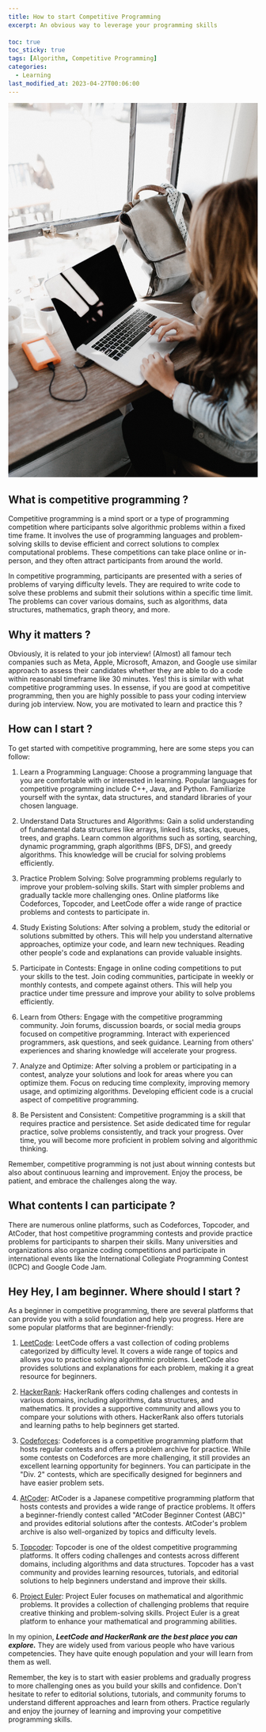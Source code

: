 ```yaml
---
title: How to start Competitive Programming
excerpt: An obvious way to leverage your programming skills

toc: true
toc_sticky: true
tags: [Algorithm, Competitive Programming]
categories:
  - Learning
last_modified_at: 2023-04-27T00:06:00
---
```


![programming_img](../../img/post/230427/pexels-andrew-neel-3178818.jpg)

What is competitive programming ?
----
Competitive programming is a mind sport or a type of programming competition where participants solve algorithmic problems within a fixed time frame. It involves the use of programming languages and problem-solving skills to devise efficient and correct solutions to complex computational problems. These competitions can take place online or in-person, and they often attract participants from around the world.

In competitive programming, participants are presented with a series of problems of varying difficulty levels. They are required to write code to solve these problems and submit their solutions within a specific time limit. The problems can cover various domains, such as algorithms, data structures, mathematics, graph theory, and more.

Why it matters ?
----
Obviously, it is related to your job interview! (Almost) all famour tech companies such as Meta, Apple, Microsoft, Amazon, and Google use similar approach to assess their candidates whether they are able to do a code within reasonabl timeframe like 30 minutes. Yes! this is similar with what competitive programming uses. In essense, if you are good at competitive programming, then you are highly possible to pass your coding interview during job interview. Now, you are motivated to learn and practice this ?

How can I start ?
------
To get started with competitive programming, here are some steps you can follow:

1. Learn a Programming Language: Choose a programming language that you are comfortable with or interested in learning. Popular languages for competitive programming include C++, Java, and Python. Familiarize yourself with the syntax, data structures, and standard libraries of your chosen language.

2. Understand Data Structures and Algorithms: Gain a solid understanding of fundamental data structures like arrays, linked lists, stacks, queues, trees, and graphs. Learn common algorithms such as sorting, searching, dynamic programming, graph algorithms (BFS, DFS), and greedy algorithms. This knowledge will be crucial for solving problems efficiently.

3. Practice Problem Solving: Solve programming problems regularly to improve your problem-solving skills. Start with simpler problems and gradually tackle more challenging ones. Online platforms like Codeforces, Topcoder, and LeetCode offer a wide range of practice problems and contests to participate in.

4. Study Existing Solutions: After solving a problem, study the editorial or solutions submitted by others. This will help you understand alternative approaches, optimize your code, and learn new techniques. Reading other people's code and explanations can provide valuable insights.

5. Participate in Contests: Engage in online coding competitions to put your skills to the test. Join coding communities, participate in weekly or monthly contests, and compete against others. This will help you practice under time pressure and improve your ability to solve problems efficiently.

6. Learn from Others: Engage with the competitive programming community. Join forums, discussion boards, or social media groups focused on competitive programming. Interact with experienced programmers, ask questions, and seek guidance. Learning from others' experiences and sharing knowledge will accelerate your progress.

7. Analyze and Optimize: After solving a problem or participating in a contest, analyze your solutions and look for areas where you can optimize them. Focus on reducing time complexity, improving memory usage, and optimizing algorithms. Developing efficient code is a crucial aspect of competitive programming.

8. Be Persistent and Consistent: Competitive programming is a skill that requires practice and persistence. Set aside dedicated time for regular practice, solve problems consistently, and track your progress. Over time, you will become more proficient in problem solving and algorithmic thinking.

Remember, competitive programming is not just about winning contests but also about continuous learning and improvement. Enjoy the process, be patient, and embrace the challenges along the way.

What contents I can participate ?
----
There are numerous online platforms, such as Codeforces, Topcoder, and AtCoder, that host competitive programming contests and provide practice problems for participants to sharpen their skills. Many universities and organizations also organize coding competitions and participate in international events like the International Collegiate Programming Contest (ICPC) and Google Code Jam.

Hey Hey, I am beginner. Where should I start ?
-----
As a beginner in competitive programming, there are several platforms that can provide you with a solid foundation and help you progress. Here are some popular platforms that are beginner-friendly:

1. [LeetCode](https://leetcode.com/): LeetCode offers a vast collection of coding problems categorized by difficulty level. It covers a wide range of topics and allows you to practice solving algorithmic problems. LeetCode also provides solutions and explanations for each problem, making it a great resource for beginners.

2. [HackerRank](https://hackerrank.com/): HackerRank offers coding challenges and contests in various domains, including algorithms, data structures, and mathematics. It provides a supportive community and allows you to compare your solutions with others. HackerRank also offers tutorials and learning paths to help beginners get started.

3. [Codeforces](https://codeforces.com/): Codeforces is a competitive programming platform that hosts regular contests and offers a problem archive for practice. While some contests on Codeforces are more challenging, it still provides an excellent learning opportunity for beginners. You can participate in the "Div. 2" contests, which are specifically designed for beginners and have easier problem sets.

4. [AtCoder](https://atcoder.jp/): AtCoder is a Japanese competitive programming platform that hosts contests and provides a wide range of practice problems. It offers a beginner-friendly contest called "AtCoder Beginner Contest (ABC)" and provides editorial solutions after the contests. AtCoder's problem archive is also well-organized by topics and difficulty levels.

5. [Topcoder](https://www.topcoder.com/): Topcoder is one of the oldest competitive programming platforms. It offers coding challenges and contests across different domains, including algorithms and data structures. Topcoder has a vast community and provides learning resources, tutorials, and editorial solutions to help beginners understand and improve their skills.

6. [Project Euler](https://projecteuler.net/): Project Euler focuses on mathematical and algorithmic problems. It provides a collection of challenging problems that require creative thinking and problem-solving skills. Project Euler is a great platform to enhance your mathematical and programming abilities.

In my opinion, ***LeetCode and HackerRank are the best place you can explore.*** They are widely used from various people who have various competencies. They have quite enough population and your will learn from them as well.

Remember, the key is to start with easier problems and gradually progress to more challenging ones as you build your skills and confidence. Don't hesitate to refer to editorial solutions, tutorials, and community forums to understand different approaches and learn from others. Practice regularly and enjoy the journey of learning and improving your competitive programming skills.